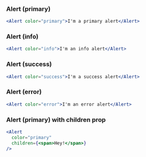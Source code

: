 ### Alert (primary)

```jsx
<Alert color="primary">I'm a primary alert</Alert>
```

### Alert (info)

```jsx
<Alert color="info">I'm an info alert</Alert>
```

### Alert (success)

```jsx
<Alert color="success">I'm a success alert</Alert>
```

### Alert (error)

```jsx
<Alert color="error">I'm an error alert</Alert>
```

### Alert (primary) with children prop

```jsx
<Alert
  color="primary"
  children={<span>Hey!</span>}
/>
```